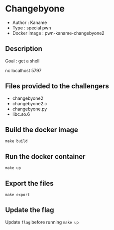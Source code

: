 # Changebyone

- Author : Kaname
- Type : special pwn
- Docker image : pwn-kaname-changebyone2

## Description

Goal : get a shell

nc localhost 5797

## Files provided to the challengers

- changebyone2
- changebyone2.c
- changebyone.py
- libc.so.6

## Build the docker image

`make build`

## Run the docker container

`make up`

## Export the files

`make export`

## Update the flag

Update `flag` before running `make up`
